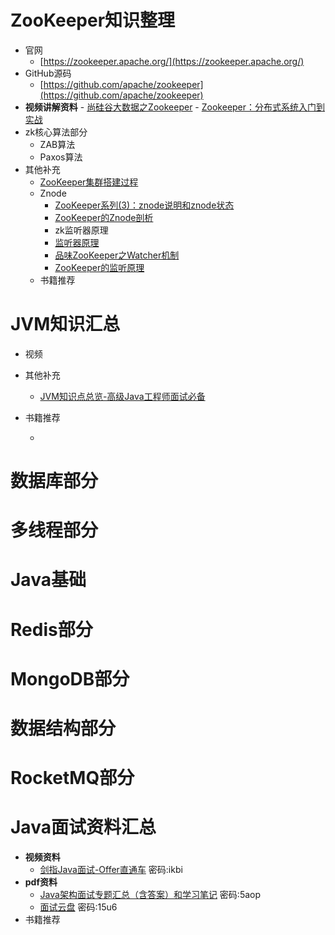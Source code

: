 # ZooKeeper知识整理
- 官网
   - [https://zookeeper.apache.org/](https://zookeeper.apache.org/) 
- GitHub源码
   - [https://github.com/apache/zookeeper](https://github.com/apache/zookeeper)
- **视频讲解资料**
      - [尚硅谷大数据之Zookeeper](https://www.bilibili.com/video/av32093417)
      - [Zookeeper：分布式系统入门到实战](https://www.youtube.com/watch?v=BhosKsE8up8)
- zk核心算法部分
   - ZAB算法
   - Paxos算法
- 其他补充
   - [ ZooKeeper集群搭建过程](https://juejin.im/post/5ba879ce6fb9a05d16588802) 
   - Znode 
      - [ZooKeeper系列(3)：znode说明和znode状态](https://www.cnblogs.com/f-ck-need-u/p/9233249.html)
      - [ZooKeeper的Znode剖析](https://blog.csdn.net/lihao21/article/details/51810395)
      - zk监听器原理
      - [监听器原理](https://www.bilibili.com/video/av32093417/?p=14)
      - [品味ZooKeeper之Watcher机制
](https://www.jianshu.com/p/4c071e963f18)
      - [ZooKeeper的监听原理
](https://blog.csdn.net/qq_34913075/article/details/79017255)
  - 书籍推荐

# JVM知识汇总
- 视频
- 其他补充
  - [JVM知识点总览-高级Java工程师面试必备](http://www.importnew.com/23792.html)
- 书籍推荐

  - 

# 数据库部分

# 多线程部分

# Java基础

# Redis部分

# MongoDB部分

# 数据结构部分

# RocketMQ部分







# Java面试资料汇总

- **视频资料**
  - [剑指Java面试-Offer直通车](https://pan.baidu.com/s/1IbvqHMCtma0ZSOH4qWskWQ) 密码:ikbi
- **pdf资料**
  - [Java架构面试专题汇总（含答案）和学习笔记](https://pan.baidu.com/s/1tX_JIrxntE_lys5Tc-Bzvg)  密码:5aop
  - [面试云盘](ttps://pan.baidu.com/s/1iFGGWc45FEY-uF1GtTsw9A)  密码:15u6
- 书籍推荐
      

